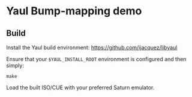 Yaul Bump-mapping demo
======================

Build
-----

Install the Yaul build environment: https://github.com/ijacquez/libyaul

Ensure that your `$YAUL_INSTALL_ROOT` environment is configured and then simply:

```
make
```

Load the built ISO/CUE with your preferred Saturn emulator.

